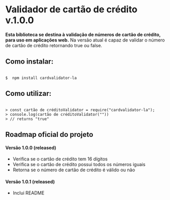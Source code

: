 # Validador de cartão de crédito v.1.0.0

**Esta biblioteca se destina à validação de números de cartão de crédito, para uso em aplicações web.**
Na versão atual é capaz de validar o número de cartão de crédito retornando true ou false.

## Como instalar:

```shell

$  npm install cardvalidator-la

```

## Como utilizar:

```node

> const cartão de créditoValidator = require("cardvalidator-la");
> console.log(cartão de créditoValidator(""))
> // returns "true"

```

## Roadmap oficial do projeto

#### Versão 1.0.0 (released)
- Verifica se o cartão de crédito tem 16 dígitos
- Verifica se o cartão de crédito possui todos os números iguais
- Retorna se o número de cartão de crédito é válido ou não

#### Versão 1.0.1 (released)
- Inclui README